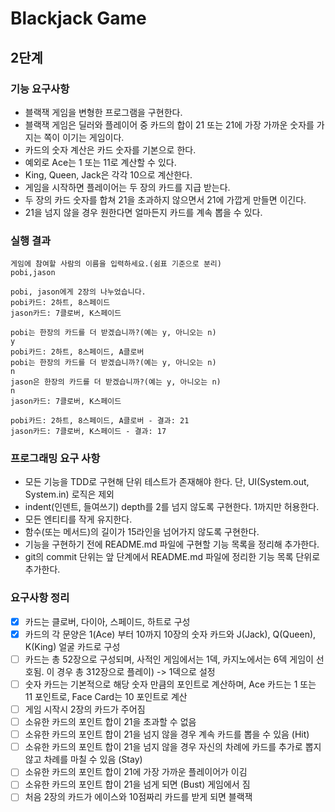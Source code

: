 # Blackjack Game
## 2단계
### 기능 요구사항
- 블랙잭 게임을 변형한 프로그램을 구현한다. 
- 블랙잭 게임은 딜러와 플레이어 중 카드의 합이 21 또는 21에 가장 가까운 숫자를 가지는 쪽이 이기는 게임이다.
- 카드의 숫자 계산은 카드 숫자를 기본으로 한다.
- 예외로 Ace는 1 또는 11로 계산할 수 있다. 
- King, Queen, Jack은 각각 10으로 계산한다.
- 게임을 시작하면 플레이어는 두 장의 카드를 지급 받는다.
- 두 장의 카드 숫자를 합쳐 21을 초과하지 않으면서 21에 가깝게 만들면 이긴다. 
- 21을 넘지 않을 경우 원한다면 얼마든지 카드를 계속 뽑을 수 있다.

### 실행 결과
```
게임에 참여할 사람의 이름을 입력하세요.(쉼표 기준으로 분리)
pobi,jason

pobi, jason에게 2장의 나누었습니다.
pobi카드: 2하트, 8스페이드
jason카드: 7클로버, K스페이드

pobi는 한장의 카드를 더 받겠습니까?(예는 y, 아니오는 n)
y
pobi카드: 2하트, 8스페이드, A클로버
pobi는 한장의 카드를 더 받겠습니까?(예는 y, 아니오는 n)
n
jason은 한장의 카드를 더 받겠습니까?(예는 y, 아니오는 n)
n
jason카드: 7클로버, K스페이드

pobi카드: 2하트, 8스페이드, A클로버 - 결과: 21
jason카드: 7클로버, K스페이드 - 결과: 17
```


### 프로그래밍 요구 사항
- 모든 기능을 TDD로 구현해 단위 테스트가 존재해야 한다. 단, UI(System.out, System.in) 로직은 제외
- indent(인덴트, 들여쓰기) depth를 2를 넘지 않도록 구현한다. 1까지만 허용한다.
- 모든 엔티티를 작게 유지한다.
- 함수(또는 메서드)의 길이가 15라인을 넘어가지 않도록 구현한다.
- 기능을 구현하기 전에 README.md 파일에 구현할 기능 목록을 정리해 추가한다.
- git의 commit 단위는 앞 단계에서 README.md 파일에 정리한 기능 목록 단위로 추가한다.


### 요구사항 정리
- [x] 카드는 클로버, 다이아, 스페이드, 하트로 구성 
- [x] 카드의 각 문양은 1(Ace) 부터 10까지 10장의 숫자 카드와 J(Jack), Q(Queen), K(King) 얼굴 카드로 구성
- [ ] 카드는 총 52장으로 구성되며, 사적인 게임에서는 1덱, 카지노에서는 6덱 게임이 선호됨. 이 경우 총 312장으로 플레이) -> 1덱으로 설정
- [ ] 숫자 카드는 기본적으로 해당 숫자 만큼의 포인트로 계산하며, Ace 카드는 1 또는 11 포인트로, Face Card는 10 포인트로 계산
- [ ] 게임 시작시 2장의 카드가 주어짐
- [ ] 소유한 카드의 포인트 합이 21을 초과할 수 없음
- [ ] 소유한 카드의 포인트 합이 21을 넘지 않을 경우 계속 카드를 뽑을 수 있음 (Hit)
- [ ] 소유한 카드의 포인트 합이 21을 넘지 않을 경우 자신의 차례에 카드를 추가로 뽑지 않고 차례를 마칠 수 있음 (Stay)
- [ ] 소유한 카드의 포인트 합이 21에 가장 가까운 플레이어가 이김
- [ ] 소유한 카드의 포인트 합이 21을 넘게 되면 (Bust) 게임에서 짐
- [ ] 처음 2장의 카드가 에이스와 10점짜리 카드를 받게 되면 블랙잭
